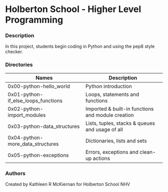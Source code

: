 # Holberton School - Higher Level Programming

### Description
In this project, students begin coding in Python and using the pep8 style checker.

### Directories
Names | Description
------|-----------------------
0x00-python-hello_world | Python introduction
0x01-python-if_else_loops_functions | Loops, statements and functions
0x02-python-import_modules | Imported & built-in functions and module creation
0x03-python-data_structures | Lists, tuples, stacks & queues and usage of all
0x04-python-more_data_structures | Dictionaries, lists and sets
0x05-python-exceptions | Errors, exceptions and clean-up actions

### Authors
Created by Kathleen R McKiernan for Holberton School NHV